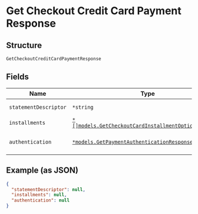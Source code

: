 
# Get Checkout Credit Card Payment Response

## Structure

`GetCheckoutCreditCardPaymentResponse`

## Fields

| Name | Type | Tags | Description |
|  --- | --- | --- | --- |
| `statementDescriptor` | `*string` | Optional | Descrição na fatura |
| `installments` | [`*[]models.GetCheckoutCardInstallmentOptionsResponse`](../../doc/models/get-checkout-card-installment-options-response.md) | Optional | Parcelas |
| `authentication` | [`*models.GetPaymentAuthenticationResponse`](../../doc/models/get-payment-authentication-response.md) | Optional | Payment Authentication response |

## Example (as JSON)

```json
{
  "statementDescriptor": null,
  "installments": null,
  "authentication": null
}
```

